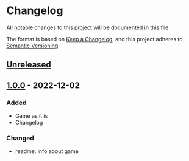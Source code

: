 # Changelog

All notable changes to this project will be documented in this file.

The format is based on [Keep a Changelog](https://keepachangelog.com/en/1.0.0/),
and this project adheres to [Semantic Versioning](https://semver.org/spec/v2.0.0.html).

## [Unreleased]

## [1.0.0] - 2022-12-02

### Added
- Game as it is
- Changelog

### Changed
- readme: info about game

[unreleased]: https://github.com/ArtemNikolaev/js-sets-maps-example/compare/v1.0.0...HEAD
[1.0.0]: https://github.com/ArtemNikolaev/js-sets-maps-example/releases/tag/v1.0.0
